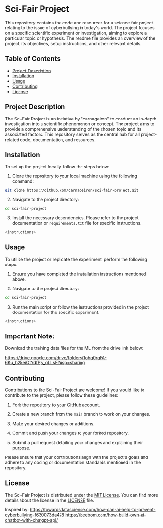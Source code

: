 # Sci-Fair Project

This repository contains the code and resources for a science fair project relating to the issue of cyberbullying in today's world. The project focuses on a specific scientific experiment or investigation, aiming to explore a particular topic or hypothesis. The readme file provides an overview of the project, its objectives, setup instructions, and other relevant details.

## Table of Contents
- [Project Description](#project-description)
- [Installation](#installation)
- [Usage](#usage)
- [Contributing](#contributing)
- [License](#license)

## Project Description

The Sci-Fair Project is an initiative by "carnageiron" to conduct an in-depth investigation into a scientific phenomenon or concept. The project aims to provide a comprehensive understanding of the chosen topic and its associated factors. This repository serves as the central hub for all project-related code, documentation, and resources.

## Installation

To set up the project locally, follow the steps below:

1. Clone the repository to your local machine using the following command:

```bash
git clone https://github.com/carnageiron/sci-fair-project.git
```

2. Navigate to the project directory:

```bash
cd sci-fair-project
```

3. Install the necessary dependencies. Please refer to the project documentation or `requirements.txt` file for specific instructions.

```bash
<instructions>
```

## Usage

To utilize the project or replicate the experiment, perform the following steps:

1. Ensure you have completed the installation instructions mentioned above.

2. Navigate to the project directory:

```bash
cd sci-fair-project
```

3. Run the main script or follow the instructions provided in the project documentation for the specific experiment.

```bash
<instructions>
```

## Important Note:
Download the training data files for the ML from the drive link below:


https://drive.google.com/drive/folders/1ohq0rqFA-6Ku_h25eiOtYdfPjv_qLLsE?usp=sharing

## Contributing

Contributions to the Sci-Fair Project are welcome! If you would like to contribute to the project, please follow these guidelines:

1. Fork the repository to your GitHub account.

2. Create a new branch from the `main` branch to work on your changes.

3. Make your desired changes or additions.

4. Commit and push your changes to your forked repository.

5. Submit a pull request detailing your changes and explaining their purpose.

Please ensure that your contributions align with the project's goals and adhere to any coding or documentation standards mentioned in the repository.

## License

The Sci-Fair Project is distributed under the [MIT License](LICENSE). You can find more details about the license in the [LICENSE](LICENSE) file.

Inspired by:
https://towardsdatascience.com/how-can-ai-help-to-prevent-cyberbullying-f630073da478
https://beebom.com/how-build-own-ai-chatbot-with-chatgpt-api/
